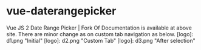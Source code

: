# vue-daterangepicker
Vue JS 2 Date Range Picker | Fork Of
Documentation is available at above site.
There are minor change as on custom tab navigation as below.
[logo]: d1.png "Initial"
[logo]: d2.png "Custom Tab"
[logo]: d3.png "After selection"

